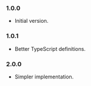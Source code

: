 ### 1.0.0

* Initial version.

### 1.0.1

* Better TypeScript definitions.

### 2.0.0

* Simpler implementation.